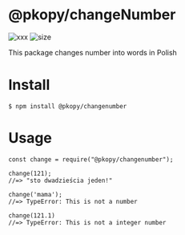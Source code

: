 # @pkopy/changeNumber

![xxx](https://img.shields.io/badge/npm-2.0.4.-blue.svg) ![size](https://img.shields.io/badge/ninified%20size-3KB-red.svg)

This package changes number into words in Polish

# Install

```
$ npm install @pkopy/changenumber
```

# Usage

```
const change = require("@pkopy/changenumber");

change(121);
//=> "sto dwadzieścia jeden!"

change('mama');
//=> TypeError: This is not a number

change(121.1)
//=> TypeError: This is not a integer number
```